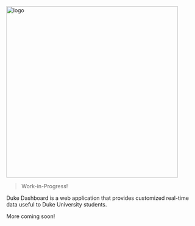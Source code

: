 <img width="450" alt="logo" src="https://user-images.githubusercontent.com/10100323/58763937-6d95c600-852f-11e9-83cc-e8f1488238b2.png">


> Work-in-Progress!

Duke Dashboard is a web application that provides customized real-time data
useful to Duke University students.

More coming soon!
